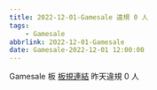 ```yaml
---
title: 2022-12-01-Gamesale 違規 0 人
tags:
    - Gamesale
abbrlink: 2022-12-01-Gamesale
date: Gamesale-2022-12-01 12:00:00
---
```

Gamesale 板 [板規連結](https://www.ptt.cc/bbs/Gossiping/M.1637425085.A.07D.html)
昨天違規 0 人
